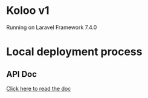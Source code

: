 # Koloo v1
Running on Laravel Framework 7.4.0

# Local deployment process


## API Doc
[Click here to read the doc](https://documenter.getpostman.com/view/3448916/Szf6WTF6?version=latest
)

